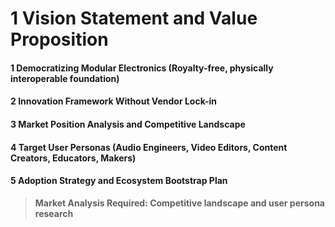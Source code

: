 # 1 Vision Statement and Value Proposition


#### 1 Democratizing Modular Electronics (Royalty-free, physically interoperable foundation)


#### 2 Innovation Framework Without Vendor Lock-in


#### 3 Market Position Analysis and Competitive Landscape


#### 4 Target User Personas (Audio Engineers, Video Editors, Content Creators, Educators, Makers)


#### 5 Adoption Strategy and Ecosystem Bootstrap Plan


> **Market Analysis Required: Competitive landscape and user persona research**

